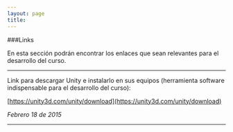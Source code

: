 ```yaml
---
layout: page
title: 
--- 
```

###Links

En esta sección podrán encontrar los enlaces que sean relevantes para el desarrollo del curso.
- - - 
Link para descargar Unity e instalarlo en sus equipos (herramienta software indispensable para el desarrollo del curso):

[https://unity3d.com/unity/download](https://unity3d.com/unity/download)

*Febrero 18 de 2015*
- - -